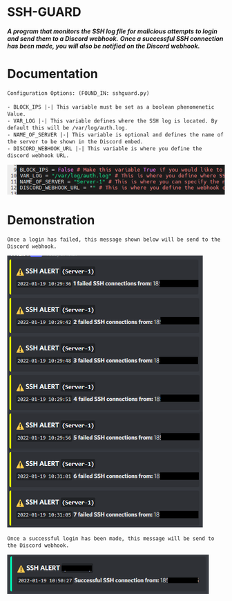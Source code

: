 # SSH-GUARD #

___A program that monitors the SSH log file for malicious attempts to login and send them to a Discord webhook.___
___Once a successful SSH connection has been made, you will also be notified on the Discord webhook.___

Documentation
=============

    Configuration Options: (FOUND_IN: sshguard.py)
    
    - BLOCK_IPS |-| This variable must be set as a boolean phenomenetic Value.
    - VAR_LOG |-| This variable defines where the SSH log is located. By default this will be /var/log/auth.log.
    - NAME_OF_SERVER |-| This variable is optional and defines the name of the server to be shown in the Discord embed.
    - DISCORD_WEBHOOK_URL |-| This variable is where you define the discord webhook URL.

![alt text](https://github.com/ethicalpunk/ssh-guard/blob/main/docmentation/images/config_documentation.png?raw=true)

Demonstration
=============

    Once a login has failed, this message shown below will be send to the Discord webhook.

![alt text](https://github.com/ethicalpunk/ssh-guard/blob/main/docmentation/images/discord_msg_demo.png?raw=true)

    Once a successful login has been made, this message will be send to the Discord webhook.
    
![alt text](https://github.com/ethicalpunk/ssh-guard/blob/main/docmentation/images/discord_msg_demo_2.png?raw=true)
